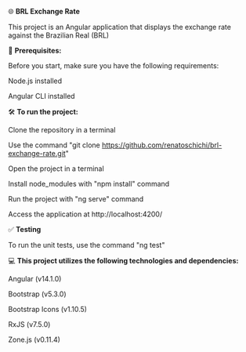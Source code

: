 🌐 <strong>BRL Exchange Rate</strong> <br>

This project is an Angular application that displays the exchange rate against the Brazilian Real (BRL) <br>


📁 <strong>Prerequisites:</strong> 

Before you start, make sure you have the following requirements:

Node.js installed

Angular CLI installed


🛠️ <strong>To run the project:</strong>

Clone the repository in a terminal

Use the command "git clone https://github.com/renatoschichi/brl-exchange-rate.git"

Open the project in a terminal

Install node_modules with "npm install" command

Run the project with "ng serve" command

Access the application at http://localhost:4200/


✅ <strong>Testing</strong>

To run the unit tests, use the command "ng test"


💻 <strong>This project utilizes the following technologies and dependencies:</strong>

Angular (v14.1.0)

Bootstrap (v5.3.0)

Bootstrap Icons (v1.10.5)

RxJS (v7.5.0)

Zone.js (v0.11.4)
